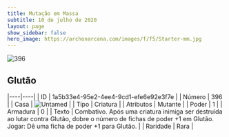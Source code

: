 ```yaml
---
title: Mutação em Massa
subtitle: 10 de julho de 2020
layout: page
show_sidebar: false
hero_image: https://archonarcana.com/images/f/f5/Starter-mm.jpg
---
```


![396](https://cdn.keyforgegame.com/media/card_front/pt/479_396_86W72JX3Q4WH_pt.png)

## Glutão

|----|----|
| ID | 1a5b33e4-95e2-4ee4-9cd1-efe6e92e3f7e |
| Número | 396 |
| Casa | ![Untamed](https://archonarcana.com/images/thumb/b/bd/Untamed.png/22px-Untamed.png "Indomados") |
| Tipo | Criatura |
| Atributos | Mutante |
| Poder | 1 |
| Armadura | 0 |
| Texto | Combativo.  Após uma criatura inimiga ser destruída ao lutar contra Glutão, dobre o número de fichas de poder +1 em Glutão. Jogar: Dê uma ficha de poder +1 para  Glutão. |
| Raridade | Rara |
